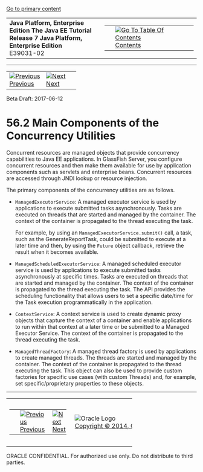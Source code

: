 [Go to primary content](#BEGIN)

<table>
<colgroup>
<col width="50%" />
<col width="50%" />
</colgroup>
<tbody>
<tr class="odd">
<td><strong>Java Platform, Enterprise Edition The Java EE Tutorial</strong><br />
<strong>Release 7 Java Platform, Enterprise Edition</strong><br />
E39031-02</td>
<td><table>
<tbody>
<tr class="odd">
<td> </td>
<td><a href="toc.htm"><img src="../../dcommon/gifs/toc.gif" alt="Go To Table Of Contents" /><br />
<span class="icon">Contents</span></a></td>
</tr>
</tbody>
</table></td>
</tr>
</tbody>
</table>

-----

<table>
<tbody>
<tr class="odd">
<td><a href="concurrency-utilities001.htm"><img src="../../dcommon/gifs/leftnav.gif" alt="Previous" /><br />
<span class="icon">Previous</span></a> </td>
<td><a href="concurrency-utilities003.htm"><img src="../../dcommon/gifs/rightnav.gif" alt="Next" /><br />
<span class="icon">Next</span></a></td>
<td> </td>
</tr>
</tbody>
</table>

Beta Draft: 2017-06-12

# 56.2 Main Components of the Concurrency Utilities

Concurrent resources are managed objects that provide concurrency
capabilities to Java EE applications. In GlassFish Server, you configure
concurrent resources and then make them available for use by application
components such as servlets and enterprise beans. Concurrent resources
are accessed through JNDI lookup or resource injection.

The primary components of the concurrency utilities are as follows.

  - `ManagedExecutorService`: A managed executor service is used by
    applications to execute submitted tasks asynchronously. Tasks are
    executed on threads that are started and managed by the container.
    The context of the container is propagated to the thread executing
    the task.
    
    For example, by using an `ManagedExecutorService.submit()` call, a
    task, such as the GenerateReportTask, could be submitted to execute
    at a later time and then, by using the `Future` object callback,
    retrieve the result when it becomes available.

  - `ManagedScheduledExecutorService`: A managed scheduled executor
    service is used by applications to execute submitted tasks
    asynchronously at specific times. Tasks are executed on threads that
    are started and managed by the container. The context of the
    container is propagated to the thread executing the task. The API
    provides the scheduling functionality that allows users to set a
    specific date/time for the Task execution programmatically in the
    application.

  - `ContextService`: A context service is used to create dynamic proxy
    objects that capture the context of a container and enable
    applications to run within that context at a later time or be
    submitted to a Managed Executor Service. The context of the
    container is propagated to the thread executing the task.

  - `ManagedThreadFactory`: A managed thread factory is used by
    applications to create managed threads. The threads are started and
    managed by the container. The context of the container is propagated
    to the thread executing the task. This object can also be used to
    provide custom factories for specific use cases (with custom
    Threads) and, for example, set specific/proprietary properties to
    these objects.

-----

<table style="width:66%;">
<colgroup>
<col width="33%" />
<col width="0%" />
<col width="33%" />
</colgroup>
<tbody>
<tr class="odd">
<td><table style="width:96%;">
<colgroup>
<col width="0%" />
<col width="48%" />
<col width="48%" />
</colgroup>
<tbody>
<tr class="odd">
<td> </td>
<td><a href="concurrency-utilities001.htm"><img src="../../dcommon/gifs/leftnav.gif" alt="Previous" /><br />
<span class="icon">Previous</span></a> </td>
<td><a href="concurrency-utilities003.htm"><img src="../../dcommon/gifs/rightnav.gif" alt="Next" /><br />
<span class="icon">Next</span></a></td>
</tr>
</tbody>
</table></td>
<td><img src="../../dcommon/gifs/oracle.gif" alt="Oracle Logo" class="copyrightlogo" /> <a href="../../dcommon/html/cpyr.htm"><br />
<span class="copyrightlogo">Copyright © 2014, Oracle and/or its affiliates. All rights reserved.</span></a></td>
<td><table>
<tbody>
<tr class="odd">
<td> </td>
<td><a href="toc.htm"><img src="../../dcommon/gifs/toc.gif" alt="Go To Table Of Contents" /><br />
<span class="icon">Contents</span></a></td>
</tr>
</tbody>
</table></td>
</tr>
</tbody>
</table>

ORACLE CONFIDENTIAL. For authorized use only. Do not distribute to third parties.
